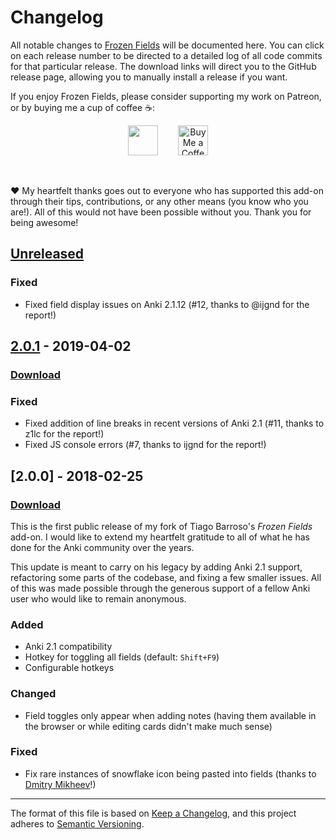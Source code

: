 # Changelog

All notable changes to [Frozen Fields](https://ankiweb.net/shared/info/1771074083) will be documented here. You can click on each release number to be directed to a detailed log of all code commits for that particular release. The download links will direct you to the GitHub release page, allowing you to manually install a release if you want.

If you enjoy Frozen Fields, please consider supporting my work on Patreon, or by buying me a cup of coffee :coffee::

<center><a href="https://patreon.com/glutanimate"><img src="https://glutanimate.com/logos/patreon_button.svg" height="48px"></a> <a href='https://ko-fi.com/X8X0L4YV' target='_blank'><img height='48px' style='border:0px;height:48px;margin-left:2em;' src='https://az743702.vo.msecnd.net/cdn/kofi2.png?v=0' border='0' alt='Buy Me a Coffee at ko-fi.com' /></a></center>

&nbsp;

:heart: My heartfelt thanks goes out to everyone who has supported this add-on through their tips, contributions, or any other means (you know who you are!). All of this would not have been possible without you. Thank you for being awesome!

## [Unreleased]

### Fixed

- Fixed field display issues on Anki 2.1.12 (#12, thanks to @ijgnd for the report!)

## [2.0.1] - 2019-04-02

### [Download](https://github.com/glutanimate/frozen-fields/releases/tag/v2.0.1)

### Fixed

- Fixed addition of line breaks in recent versions of Anki 2.1 (#11, thanks to z1lc for the report!)
- Fixed JS console errors (#7, thanks to ijgnd for the report!)

## [2.0.0] - 2018-02-25

### [Download](https://github.com/glutanimate/frozen-fields/releases/tag/v2.0.0)

This is the first public release of my fork of Tiago Barroso's *Frozen Fields* add-on. I would like to extend my heartfelt gratitude to all of what he has done for the Anki community over the years.

This update is meant to carry on his legacy by adding Anki 2.1 support, refactoring some parts of the codebase, and fixing a few smaller issues. All of this was made possible through the generous support of a fellow Anki user who would like to remain anonymous.

### Added

- Anki 2.1 compatibility
- Hotkey for toggling all fields (default: `Shift+F9`)
- Configurable hotkeys

### Changed

- Field toggles only appear when adding notes (having them available in the browser or while editing cards didn't make much sense)

### Fixed

-  Fix rare instances of snowflake icon being pasted into fields (thanks to [Dmitry Mikheev](https://github.com/ankitest/)!)


[Unreleased]: https://github.com/glutanimate/frozen-fields/compare/v2.0.1...HEAD
[2.0.1]: https://github.com/glutanimate/frozen-fields/compare/v2.0.0...v2.0.1

-----

The format of this file is based on [Keep a Changelog](https://keepachangelog.com/en/1.0.0/),
and this project adheres to [Semantic Versioning](https://semver.org/spec/v2.0.0.html).